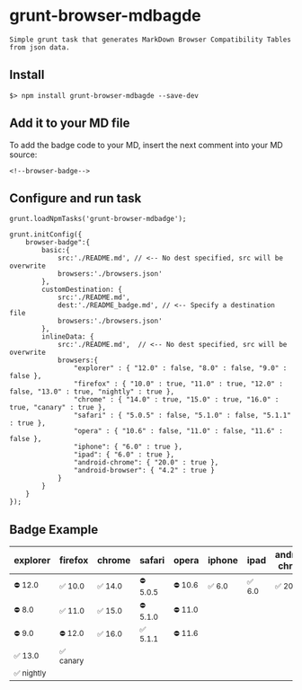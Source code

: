 # grunt-browser-mdbagde

	Simple grunt task that generates MarkDown Browser Compatibility Tables from json data.

## Install

	$> npm install grunt-browser-mdbagde --save-dev

## Add it to your MD file

To add the badge code to your MD, insert the next comment into your MD source:

	<!--browser-badge-->

## Configure and run task

    grunt.loadNpmTasks('grunt-browser-mdbadge');

	grunt.initConfig({
		browser-badge":{
			basic:{
				src:'./README.md', // <-- No dest specified, src will be overwrite
				browsers:'./browsers.json'
			},
			customDestination: {
				src:'./README.md',
				dest:'./README_badge.md', // <-- Specify a destination file
				browsers:'./browsers.json'
			},
			inlineData: {
				src:'./README.md',  // <-- No dest specified, src will be overwrite
				browsers:{
					"explorer" : { "12.0" : false, "8.0" : false, "9.0" : false },
					"firefox" : { "10.0" : true, "11.0" : true, "12.0" : false, "13.0" : true, "nightly" : true },
					"chrome" : { "14.0" : true, "15.0" : true, "16.0" : true, "canary" : true },
					"safari" : { "5.0.5" : false, "5.1.0" : false, "5.1.1" : true },
					"opera" : { "10.6" : false, "11.0" : false, "11.6" : false },
					"iphone": { "6.0" : true },
					"ipad": { "6.0" : true },
					"android-chrome": { "20.0" : true },
					"android-browser": { "4.2" : true }
				}
			}
		}
	});

## Badge Example

<!--browser-badge-->
explorer|firefox|chrome|safari|opera|iphone|ipad|android-chrome|android-browser
---|---|---|---|---|---|---|---|---
<sub> ⛔ 12.0 </sub>|<sub> ✅ 10.0 </sub>|<sub> ✅ 14.0 </sub>|<sub> ⛔ 5.0.5 </sub>|<sub> ⛔ 10.6 </sub>|<sub> ✅ 6.0 </sub>|<sub> ✅ 6.0 </sub>|<sub> ✅ 20.0 </sub>|<sub> ✅ 4.2 </sub>
<sub> ⛔ 8.0 </sub>|<sub> ✅ 11.0 </sub>|<sub> ✅ 15.0 </sub>|<sub> ⛔ 5.1.0 </sub>|<sub> ⛔ 11.0 </sub>| | | |
<sub> ⛔ 9.0 </sub>|<sub> ⛔ 12.0 </sub>|<sub> ✅ 16.0 </sub>|<sub> ✅ 5.1.1 </sub>|<sub> ⛔ 11.6 </sub>| | | |
 |<sub> ✅ 13.0 </sub>|<sub> ✅ canary </sub>| | | | | |
 |<sub> ✅ nightly </sub>| | | | | | |
<!--!browser-badge-->